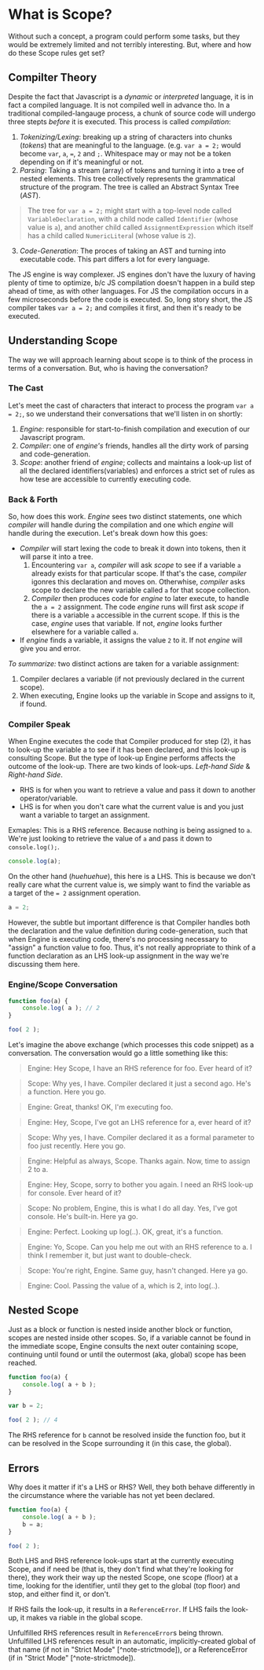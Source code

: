 # What is Scope?
Without such a concept, a program could perform some tasks, but they would be extremely limited and not terribly interesting. But, where and how do these Scope rules get set?

## Compilter Theory
Despite the fact that Javascript is a _dynamic_ or _interpreted_ language, it is in fact a compiled language. It is not compiled well in advance tho. In a traditional compiled-langauge process, a chunk of source code will undergo three stepts _before_ it is executed. This process is called _compilation_:
1. *Tokenizing/Lexing*: breaking up a string of characters into chunks (_tokens_) that are meaningful to the language. (e.g. `var a = 2;` would become `var`, `a`, `=`, `2` and `;`. Whitespace may or may not be a token depending on if it's meaningful or not. 
2. *Parsing*: Taking a stream (array) of tokens and turning it into a tree of nested elements. This tree collectively represents the grammatical structure of the program. The tree is called an Abstract Syntax Tree (_AST_). 
> The tree for `var a = 2;` might start with a top-level node called `VariableDeclaration`, with a child node called `Identifier` (whose value is `a`), and another child called `AssignmentExpression` which itself has a child called `NumericLitera`l (whose value is `2`).
3. *Code-Generation*: The proces of taking an AST and turning into executable code. This part differs a lot for every language. 


The JS engine is way complexer. JS engines don't have the luxury of having plenty of time to optimize, b/c JS compilation doesn't happen in a build step ahead of time, as with other languages. For JS the compilation occurs in a few microseconds before the code is executed. So, long story short, the JS compiler takes `var a = 2;` and compiles it first, and then it's ready to be executed. 

## Understanding Scope
The way we will approach learning about scope is to think of the process in terms of a conversation. But, who is having the conversation?

### The Cast
Let's meet the cast of characters that interact to process the program `var a = 2;`, so we understand their conversations that we'll listen in on shortly:
1. *Engine*: responsible for start-to-finish compilation and execution of our Javascript program.
2. *Compiler*: one of _engine's_ friends, handles all the dirty work of parsing and code-generation.
3. *Scope*: another friend of _engine_; collects and maintains a look-up list of all the declared identifiers(variables) and enforces a strict set of rules as how tese are accessible to currently executing code. 

### Back & Forth
So, how does this work. _Engine_  sees two distinct statements, one which _compiler_ will handle during the compilation and one which _engine_ will handle during the execution. Let's break down how this goes:
* _Compiler_ will start lexing the code to break it down into tokens, then it will parse it into a tree. 
  1. Encountering `var a`, _compiler_ will ask _scope_ to see if a variable `a` already exists for that particular scope. If that's the case, _compiler_ igonres this declaration and moves on. Otherwhise, _compiler_ asks scope to declare the new variable called `a` for that scope collection.
  2. _Compiler_ then produces code for _engine_ to later execute, to handle the `a = 2` assignment. The code _engine_ runs will first ask _scope_ if there is a variable `a` accessible in the current scope. If this is the case, _engine_ uses that variable. If not, _engine_ looks further elsewhere for a variable called `a`. 
* If _engine_ finds a variable, it assigns the value `2` to it. If not _engine_ will give you and error. 

*To summarize:* two distinct actions are taken for a variable assignment: 
1. Compiler declares a variable (if not previously declared in the current scope).
2. When executing, Engine looks up the variable in Scope and assigns to it, if found.

### Compiler Speak
When Engine executes the code that Compiler produced for step (2), it has to look-up the variable a to see if it has been declared, and this look-up is consulting Scope. But the type of look-up Engine performs affects the outcome of the look-up. There are two kinds of look-ups. _Left-hand Side_ & _Right-hand Side_. 

* RHS is for when you want to retrieve a value and pass it down to another operator/variable.
* LHS is for when you don't care what the current value is and you just want a variable to target an assignment. 

Exmaples:
This is a RHS reference. Because nothing is being assigned to `a`. We're just looking to retrieve the value of `a` and pass it down to `console.log();`. 
```javascript
console.log(a);
```
On the other hand (_huehuehue_), this here is a LHS. This is because we don't really care what the current value is, we simply want to find the variable as a target of the `= 2` assignment operation. 
```javascript
a = 2;
```
However, the subtle but important difference is that Compiler handles both the declaration and the value definition during code-generation, such that when Engine is executing code, there's no processing necessary to "assign" a function value to foo. Thus, it's not really appropriate to think of a function declaration as an LHS look-up assignment in the way we're discussing them here.

### Engine/Scope Conversation
```javascript
function foo(a) {
	console.log( a ); // 2
}

foo( 2 );
```
Let's imagine the above exchange (which processes this code snippet) as a conversation. The conversation would go a little something like this:

> Engine: Hey Scope, I have an RHS reference for foo. Ever heard of it?

> Scope: Why yes, I have. Compiler declared it just a second ago. He's a function. Here you go.

> Engine: Great, thanks! OK, I'm executing foo.

> Engine: Hey, Scope, I've got an LHS reference for a, ever heard of it?

> Scope: Why yes, I have. Compiler declared it as a formal parameter to foo just recently. Here you go.

> Engine: Helpful as always, Scope. Thanks again. Now, time to assign 2 to a.

> Engine: Hey, Scope, sorry to bother you again. I need an RHS look-up for console. Ever heard of it?

> Scope: No problem, Engine, this is what I do all day. Yes, I've got console. He's built-in. Here ya go.

> Engine: Perfect. Looking up log(..). OK, great, it's a function.

> Engine: Yo, Scope. Can you help me out with an RHS reference to a. I think I remember it, but just want to double-check.

> Scope: You're right, Engine. Same guy, hasn't changed. Here ya go.

> Engine: Cool. Passing the value of a, which is 2, into log(..).


## Nested Scope
Just as a block or function is nested inside another block or function, scopes are nested inside other scopes. So, if a variable cannot be found in the immediate scope, Engine consults the next outer containing scope, continuing until found or until the outermost (aka, global) scope has been reached.
```javascript
function foo(a) {
	console.log( a + b );
}

var b = 2;

foo( 2 ); // 4
```
The RHS reference for `b` cannot be resolved inside the function foo, but it can be resolved in the Scope surrounding it (in this case, the global).

## Errors
Why does it matter if it's a LHS or RHS? Well, they both behave differently in the circumstance where the variable has not yet been declared.
```javascript
function foo(a) {
	console.log( a + b );
	b = a;
}

foo( 2 );
```
Both LHS and RHS reference look-ups start at the currently executing Scope, and if need be (that is, they don't find what they're looking for there), they work their way up the nested Scope, one scope (floor) at a time, looking for the identifier, until they get to the global (top floor) and stop, and either find it, or don't.

If RHS fails the look-up, it results in a `ReferenceError`. 
If LHS fails the look-up, it makes va riable in the global scope. 

Unfulfilled RHS references result in `ReferenceError`s being thrown. Unfulfilled LHS references result in an automatic, implicitly-created global of that name (if not in "Strict Mode" [^note-strictmode]), or a ReferenceError (if in "Strict Mode" [^note-strictmode]).
